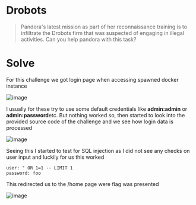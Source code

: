# Drobots

>Pandora's latest mission as part of her reconnaissance training is to infiltrate the Drobots firm that was suspected of engaging in illegal activities. Can you help pandora with this task?

# Solve

For this challenge we got login page when accessing spawned docker instance

![image](https://user-images.githubusercontent.com/85706972/227310825-6aec1570-22c5-46e9-8bae-efeb05a94ab4.png)

I usually for these try to use some default credentials like <strong>admin:admin</strong> or <strong>admin:password</strong>etc.
But nothing worked so, then started to look into the provided source code of the challenge and we see how login data is processed

![image](https://user-images.githubusercontent.com/85706972/227311258-27dc89cd-885b-4af6-ac92-8acc1981e598.png)

Seeing this I started to test for SQL injection as I did not see any checks on user input and luckily for us this worked
```
user: " OR 1=1 -- LIMIT 1
password: foo

```
This redirected us to the /home page were flag was presented 

![image](https://user-images.githubusercontent.com/85706972/227311801-2850106b-5b5e-4e34-8813-892bd02b5df0.png)
